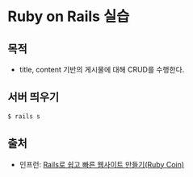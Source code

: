 # Ruby on Rails 실습


## 목적
- title, content 기반의 게시물에 대해 CRUD를 수행한다.


## 서버 띄우기
```bash
$ rails s
```

## 출처
- 인프런: [Rails로 쉽고 빠른 웹사이트 만들기(Ruby Coin)](https://inf.run/TPXh)